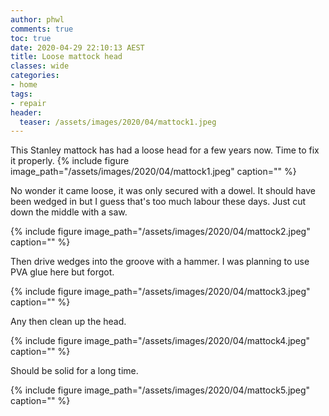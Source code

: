 ```yaml
---
author: phwl
comments: true
toc: true
date: 2020-04-29 22:10:13 AEST
title: Loose mattock head
classes: wide
categories:
- home
tags:
- repair
header:
  teaser: /assets/images/2020/04/mattock1.jpeg
---
```


This Stanley mattock has had a loose head for a few years now. Time to fix it 
properly.
{% include figure image_path="/assets/images/2020/04/mattock1.jpeg" caption="" %}

No wonder it came loose, it was only secured with a dowel. It should
have been wedged in but I guess that's too much labour these days.
Just cut down the middle with a saw.

{% include figure image_path="/assets/images/2020/04/mattock2.jpeg" caption="" %}

Then drive wedges into the groove with a hammer. I was planning to 
use PVA glue here but forgot.

{% include figure image_path="/assets/images/2020/04/mattock3.jpeg" caption="" %}

Any then clean up the head.

{% include figure image_path="/assets/images/2020/04/mattock4.jpeg" caption="" %}

Should be solid for a long time.


{% include figure image_path="/assets/images/2020/04/mattock5.jpeg" caption="" %}

